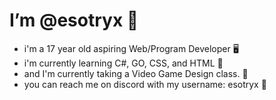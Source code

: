# I’m @esotryx 🎃
- i'm a 17 year old aspiring Web/Program Developer 🖥️
- i'm currently learning C#, GO, CSS, and HTML 🧾
- and I'm currently taking a Video Game Design class. 📔
- you can reach me on discord with my username: esotryx 👤

<!---
esotryx/esotryx is a ✨ special ✨ repository because its `README.md` (this file) appears on your GitHub profile.
You can click the Preview link to take a look at your changes.
--->

